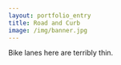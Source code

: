 ```yaml
---
layout: portfolio_entry
title: Road and Curb
image: /img/banner.jpg
---
```

Bike lanes here are terribly thin.